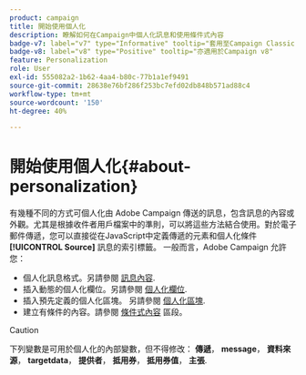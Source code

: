```yaml
---
product: campaign
title: 開始使用個人化
description: 瞭解如何在Campaign中個人化訊息和使用條件式內容
badge-v7: label="v7" type="Informative" tooltip="套用至Campaign Classic v7"
badge-v8: label="v8" type="Positive" tooltip="亦適用於Campaign v8"
feature: Personalization
role: User
exl-id: 555082a2-1b62-4aa4-b80c-77b1a1ef9491
source-git-commit: 28638e76bf286f253bc7efd02db848b571ad88c4
workflow-type: tm+mt
source-wordcount: '150'
ht-degree: 40%

---
```


# 開始使用個人化{#about-personalization}

有幾種不同的方式可個人化由 Adobe Campaign 傳送的訊息，包含訊息的內容或外觀。尤其是根據收件者用戶檔案中的準則，可以將這些方法結合使用。對於電子郵件傳遞，您可以直接從在JavaScript中定義傳遞的元素和個人化條件 **[!UICONTROL Source]** 訊息的索引標籤。 一般而言，Adobe Campaign 允許您：

* 個人化訊息格式。另請參閱 [訊息內容](defining-the-email-content.md#message-content).
* 插入動態的個人化欄位。另請參閱 [個人化欄位](personalization-fields.md).
* 插入預先定義的個人化區塊。 另請參閱 [個人化區塊](personalization-blocks.md).
* 建立有條件的內容。請參閱 [條件式內容](conditional-content.md) 區段。

>[!CAUTION]
>
>下列變數是可用於個人化的內部變數，但不得修改： **傳遞**， **message**， **資料來源**， **targetdata**， **提供者**， **抵用券**， **抵用券值**， **主張**.
